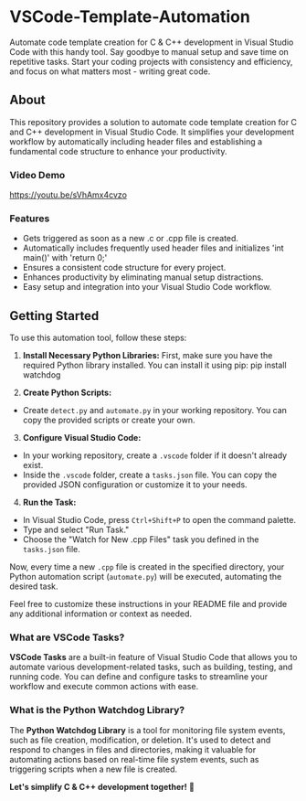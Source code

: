 # VSCode-Template-Automation
Automate code template creation for C & C++ development in Visual Studio Code with this handy tool. Say goodbye to manual setup and save time on repetitive tasks. Start your coding projects with consistency and efficiency, and focus on what matters most - writing great code.

## About

This repository provides a solution to automate code template creation for C and C++ development in Visual Studio Code. It simplifies your development workflow by automatically including header files and establishing a fundamental code structure to enhance your productivity.

### Video Demo
https://youtu.be/sVhAmx4cvzo

### Features

- Gets triggered as soon as a new .c or .cpp file is created.
- Automatically includes frequently used header files and initializes 'int main()' with 'return 0;'
- Ensures a consistent code structure for every project.
- Enhances productivity by eliminating manual setup distractions.
- Easy setup and integration into your Visual Studio Code workflow.

## Getting Started

To use this automation tool, follow these steps:

1. **Install Necessary Python Libraries:** First, make sure you have the required Python library installed. You can install it using pip:
pip install watchdog


2. **Create Python Scripts:**
- Create `detect.py` and `automate.py` in your working repository. You can copy the provided scripts or create your own.

3. **Configure Visual Studio Code:**
- In your working repository, create a `.vscode` folder if it doesn't already exist.
- Inside the `.vscode` folder, create a `tasks.json` file. You can copy the provided JSON configuration or customize it to your needs.

4. **Run the Task:**
- In Visual Studio Code, press `Ctrl+Shift+P` to open the command palette.
- Type and select "Run Task."
- Choose the "Watch for New .cpp Files" task you defined in the `tasks.json` file.

Now, every time a new `.cpp` file is created in the specified directory, your Python automation script (`automate.py`) will be executed, automating the desired task.

Feel free to customize these instructions in your README file and provide any additional information or context as needed.


### What are VSCode Tasks?

**VSCode Tasks** are a built-in feature of Visual Studio Code that allows you to automate various development-related tasks, such as building, testing, and running code. You can define and configure tasks to streamline your workflow and execute common actions with ease.

### What is the Python Watchdog Library?

The **Python Watchdog Library** is a tool for monitoring file system events, such as file creation, modification, or deletion. It's used to detect and respond to changes in files and directories, making it valuable for automating actions based on real-time file system events, such as triggering scripts when a new file is created.

**Let's simplify C & C++ development together!** 🚀

